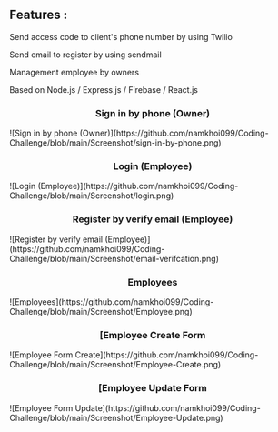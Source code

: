 ## Features :

Send access code to client's phone number by using Twilio

Send email to register by using sendmail

Management employee by owners

Based on Node.js / Express.js / Firebase / React.js 

<h3 align="center">Sign in by phone (Owner)</h3>
![Sign in by phone (Owner)](https://github.com/namkhoi099/Coding-Challenge/blob/main/Screenshot/sign-in-by-phone.png)

<h3 align="center">Login (Employee)</h3>
![Login (Employee)](https://github.com/namkhoi099/Coding-Challenge/blob/main/Screenshot/login.png)

<h3 align="center">Register by verify email (Employee)</h3>
![Register by verify email (Employee)](https://github.com/namkhoi099/Coding-Challenge/blob/main/Screenshot/email-verifcation.png)

<h3 align="center">Employees</h3>
![Employees](https://github.com/namkhoi099/Coding-Challenge/blob/main/Screenshot/Employee.png)

<h3 align="center">[Employee Create Form</h3>
![Employee Form Create](https://github.com/namkhoi099/Coding-Challenge/blob/main/Screenshot/Employee-Create.png)

<h3 align="center">[Employee Update Form</h3>
![Employee Form Update](https://github.com/namkhoi099/Coding-Challenge/blob/main/Screenshot/Employee-Update.png)
